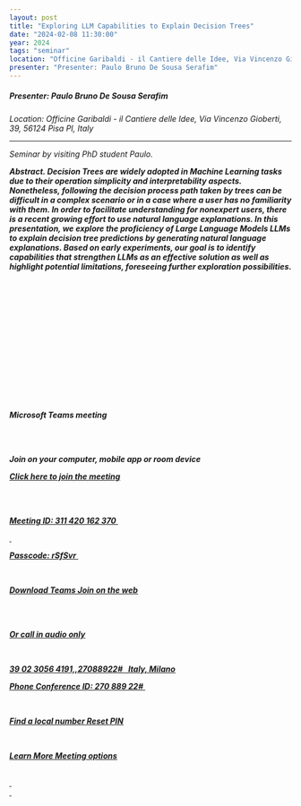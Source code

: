```yaml
---
layout: post
title: "Exploring LLM Capabilities to Explain Decision Trees"
date: "2024-02-08 11:30:00"
year: 2024
tags: "seminar"
location: "Officine Garibaldi - il Cantiere delle Idee, Via Vincenzo Gioberti, 39, 56124 Pisa PI, Italy"
presenter: "Presenter: Paulo Bruno De Sousa Serafim"
---
```

<h5>Presenter: Paulo Bruno De Sousa Serafim</h5>
<em>Location: Officine Garibaldi - il Cantiere delle Idee, Via Vincenzo Gioberti, 39, 56124 Pisa PI, Italy<em>
<br>
<hr>
<span><p><p>Seminar by visiting PhD student Paulo.<p><p><strong>Abstract.<strong> Decision Trees are widely adopted in Machine Learning tasks due to their operation simplicity and interpretability aspects. Nonetheless, following the decision process path taken by trees can be difficult in a complex scenario or in a case where a user has no familiarity with them. In order to facilitate understanding for nonexpert users, there is a recent growing effort to use natural language explanations. In this presentation, we explore the proficiency of Large Language Models LLMs to explain decision tree predictions by generating natural language explanations. Based on early experiments, our goal is to identify capabilities that strengthen LLMs as an effective solution as well as highlight potential limitations, foreseeing further exploration possibilities.<p><p> <p><br><p> <p><p> <p><p> <p><br><p><p><br><br><p>Microsoft Teams meeting<p><br><br><b><p><strong>Join on your computer, mobile app or room device<strong><p><b><p><a hrefhttps:teams.microsoft.comlmeetupjoin193a511689e6d6494b2c95e95fe823c57aae40thread.tacv21706788115574context7b22Tid223a22c7456b31a22047f5be52473828670aa1222c22Oid223a22729b4d16056746a8a742d2ae1bf09a4a227d targetblank><u>Click here to join the meeting<u><a><p><br><br><p>Meeting ID: 311 420 162 370 <p><p> <p><p>Passcode: rSfSvr <p><br><p><a hrefhttps:www.microsoft.comenusmicrosoftteamsdownloadapp targetblank><u>Download Teams<u><a>  <a hrefhttps:www.microsoft.commicrosoftteamsjoinameeting targetblank><u>Join on the web<u><a><p><br><br><p><strong>Or call in audio only<strong><p><br><p><a><u>39 02 3056 4191,,27088922#<u><a>   Italy, Milano<p><p>Phone Conference ID: 270 889 22# <p><br><p><a hrefhttps:dialin.teams.microsoft.come80d62af367c4976959661ef054e4984id27088922 targetblank><u>Find a local number<u><a>  <a hrefhttps:dialin.teams.microsoft.comusppstnconferencing targetblank><u>Reset PIN<u><a><p><br><p><a hrefhttps:aka.msJoinTeamsMeeting targetblank><u>Learn More<u><a>  <a hrefhttps:teams.microsoft.commeetingOptionsorganizerId729b4d16056746a8a742d2ae1bf09a4atenantIdc7456b31a22047f5be52473828670aa1threadId19511689e6d6494b2c95e95fe823c57aaethread.tacv2messageId1706788115574languageenUS targetblank><u>Meeting options<u><a><p><br> <br> <br><p><p>
                